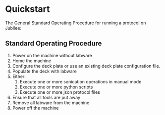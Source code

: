 # Quickstart

The General Standard Operating Procedure for running a protocol on Jubilee:

## Standard Operating Procedure
1. Power on the machine without labware
1. Home the machine
1. Configure the deck plate or use an existing deck plate configuration file.
1. Populate the deck with labware
1. Either:
    1. Execute one or more sonication operations in manual mode
    1. Execute one or more python scripts
    1. Execute one or more json protocol files
1. Ensure that all tools are put away
1. Remove all labware from the machine
1. Power off the machine

